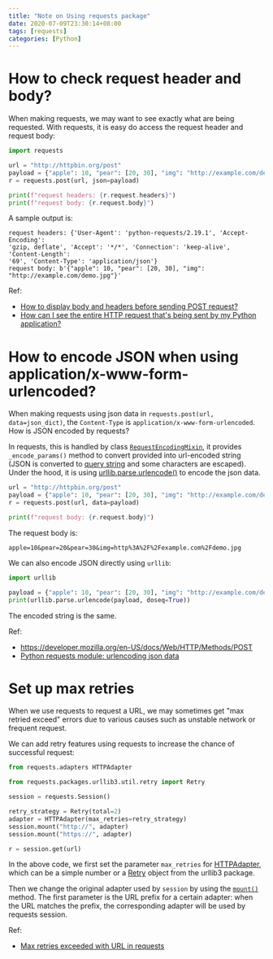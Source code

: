 ```yaml
---
title: "Note on Using requests package"
date: 2020-07-09T23:30:14+08:00
tags: [requests]
categories: [Python]
---
```


# How to check request header and body?

When making requests, we may want to see exactly what are being requested. With
requests, it is easy do access the request header and request body:

```python
import requests

url = "http://httpbin.org/post"
payload = {"apple": 10, "pear": [20, 30], "img": "http://example.com/demo.jpg"}
r = requests.post(url, json=payload)

print(f"request headers: {r.request.headers}")
print(f"request body: {r.request.body}")
```

A sample output is:

```
request headers: {'User-Agent': 'python-requests/2.19.1', 'Accept-Encoding':
'gzip, deflate', 'Accept': '*/*', 'Connection': 'keep-alive', 'Content-Length':
'69', 'Content-Type': 'application/json'}
request body: b'{"apple": 10, "pear": [20, 30], "img": "http://example.com/demo.jpg"}'
```

Ref:

+ [How to display body and headers before sending POST request?](https://stackoverflow.com/q/47664001/6064933)
+ [How can I see the entire HTTP request that's being sent by my Python application?](https://stackoverflow.com/a/10588737/6064933)

# How to encode JSON when using application/x-www-form-urlencoded?

When making requests using json data in `requests.post(url, data=json_dict)`,
the `Content-Type` is `application/x-www-form-urlencoded`. How is JSON encoded
by requests?

In requests, this is handled by class
[`RequestEncodingMixin`](https://github.com/psf/requests/blob/master/requests/models.py#L60),
it provides ` _encode_params()` method to convert provided into url-encoded
string (JSON is converted to [query
string](https://en.wikipedia.org/wiki/Query_string) and some characters are
escaped). Under the hood, it is using
[urllib.parse.urlencode()](https://docs.python.org/3/library/urllib.parse.html#urllib.parse.urlencode)
to encode the json data.

```python
url = "http://httpbin.org/post"
payload = {"apple": 10, "pear": [20, 30], "img": "http://example.com/demo.jpg"}
r = requests.post(url, data=payload)

print(f"request body: {r.request.body}")
```

The request body is:

```
apple=10&pear=20&pear=30&img=http%3A%2F%2Fexample.com%2Fdemo.jpg
```

We can also encode JSON directly using `urllib`:

```python
import urllib

payload = {"apple": 10, "pear": [20, 30], "img": "http://example.com/demo.jpg"}
print(urllib.parse.urlencode(payload, doseq=True))
```

The encoded string is the same.

Ref:

+ https://developer.mozilla.org/en-US/docs/Web/HTTP/Methods/POST
+ [Python requests module: urlencoding json data](https://stackoverflow.com/q/15737434/6064933)

# Set up max retries

When we use requests to request a URL, we may sometimes get "max retried
exceed" errors due to various causes such as unstable network or frequent
request.

We can add retry features using requests to increase the chance of successful
request:

```python
from requests.adapters HTTPAdapter

from requests.packages.urllib3.util.retry import Retry

session = requests.Session()

retry_strategy = Retry(total=2)
adapter = HTTPAdapter(max_retries=retry_strategy)
session.mount("http://", adapter)
session.mount("https://", adapter)

r = session.get(url)
```

In the above code, we first set the parameter `max_retries` for
[HTTPAdapter](https://requests.readthedocs.io/en/master/api/#requests.adapters.HTTPAdapter),
which can be a simple number or a
[Retry](https://urllib3.readthedocs.io/en/latest/reference/urllib3.util.html#urllib3.util.retry.Retry)
object from the urllib3 package.

Then we change the original adapter used by `session` by using the
[`mount()`](https://requests.readthedocs.io/en/master/api/#requests.Session.mount)
method. The first parameter is the URL prefix for a certain adapter: when the
URL matches the prefix, the corresponding adapter will be used by requests
session.

Ref:

+ [Max retries exceeded with URL in requests](https://stackoverflow.com/q/23013220/6064933)

